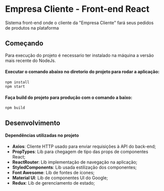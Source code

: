 # Empresa Cliente - Front-end React

Sistema front-end onde o cliente da "Empresa Cliente" fará seus pedidos de produtos na plataforma

## Começando

Para execução do projeto é necessario ter instalado na máquina a versão mais recente do NodeJs.

#### Executar o comando abaixo no diretorio do projeto para rodar a aplicação:

```
npm install
npm start
```

#### Faça build do projeto para produção com o comando a baixo:

```
npm build
```

## Desenvolvimento

#### Dependências utilizadas no projeto

- **Axios**: Cliente HTTP usado para enviar requisições à API do back-end;
- **PropTypes**: Lib para chegagem de tipo das props de componentes React;
- **ReactRouter**: Lib implementação de navegação na aplicação;
- **StyledComponents**: Lib usada estilização dos componentes;
- **Font Awesome**: Lib de fontes de ícones;
- **Material UI**: Lib de componentes UI do Google;
- **Redux**: Lib de gerenciamento de estado;

